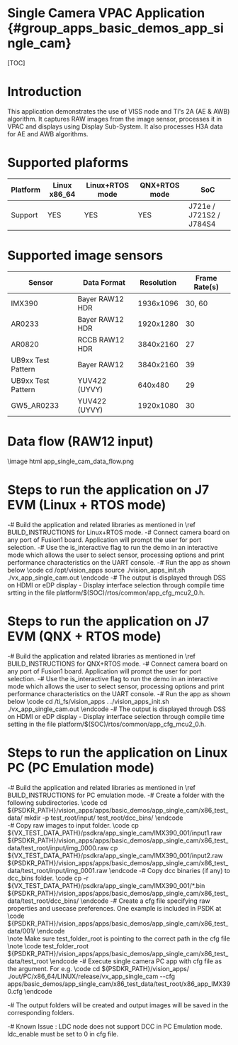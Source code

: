 # Single Camera VPAC Application {#group_apps_basic_demos_app_single_cam}

[TOC]

# Introduction

This application demonstrates the use of VISS node and TI's 2A (AE & AWB) algorithm. 
It captures RAW images from the image sensor, processes it in VPAC and displays using Display Sub-System. It also processes H3A data for AE and AWB algorithms.


# Supported plaforms

Platform  | Linux x86_64 | Linux+RTOS mode | QNX+RTOS mode | SoC
----------|--------------|-----------------|---------------|----
Support   | YES          | YES             |  YES          | J721e / J721S2 / J784S4

# Supported image sensors

Sensor              |      Data Format  | Resolution | Frame Rate(s)
--------------------|-------------------|------------|---------------
IMX390              | Bayer RAW12 HDR   |  1936x1096 |     30, 60
AR0233              | Bayer RAW12 HDR   |  1920x1280 |     30
AR0820              | RCCB RAW12 HDR    |  3840x2160 |     27
UB9xx Test Pattern  | Bayer RAW12       |  3840x2160 |     39
UB9xx Test Pattern  | YUV422 (UYVY)     |  640x480   |     29
GW5_AR0233          | YUV422 (UYVY)     |  1920x1080 |     30


# Data flow (RAW12 input)

\image html app_single_cam_data_flow.png

# Steps to run the application on J7 EVM (Linux + RTOS mode)

-# Build the application and related libraries as mentioned in \ref BUILD_INSTRUCTIONS for Linux+RTOS mode.
-# Connect camera board on any port of Fusion1 board. Application will prompt the user for port selection.
-# Use the is_interactive flag to run the demo in an interactive mode which allows the user to select sensor, processing options and print performance characteristics  on the UART console.
-# Run the app as shown below
   \code
   cd /opt/vision_apps
   source ./vision_apps_init.sh
   ./vx_app_single_cam.out
   \endcode
-# The output is displayed through DSS on HDMI or eDP display - Display interface selection through compile time srtting in the file platform/$(SOC)/rtos/common/app_cfg_mcu2_0.h.

# Steps to run the application on J7 EVM (QNX + RTOS mode)

-# Build the application and related libraries as mentioned in \ref BUILD_INSTRUCTIONS for QNX+RTOS mode.
-# Connect camera board on any port of Fusion1 board. Application will prompt the user for port selection.
-# Use the is_interactive flag to run the demo in an interactive mode which allows the user to select sensor, processing options and print performance characteristics  on the UART console.
-# Run the app as shown below
   \code
   cd /ti_fs/vision_apps
   . ./vision_apps_init.sh
   ./vx_app_single_cam.out
   \endcode
-# The output is displayed through DSS on HDMI or eDP display - Display interface selection through compile time setting in the file platform/$(SOC)/rtos/common/app_cfg_mcu2_0.h.

# Steps to run the application on Linux PC (PC Emulation mode)

-# Build the application and related libraries as mentioned in \ref BUILD_INSTRUCTIONS for PC emulation mode.
-# Create a folder with the following subdirectories.
    \code
    cd ${PSDKR_PATH}/vision_apps/apps/basic_demos/app_single_cam/x86_test_data/
    mkdir -p test_root/input/ test_root/dcc_bins/
   \endcode     
-# Copy raw images to input folder.
    \code 
     cp ${VX_TEST_DATA_PATH}/psdkra/app_single_cam/IMX390_001/input1.raw ${PSDKR_PATH}/vision_apps/apps/basic_demos/app_single_cam/x86_test_data/test_root/input/img_0000.raw
     cp ${VX_TEST_DATA_PATH}/psdkra/app_single_cam/IMX390_001/input2.raw ${PSDKR_PATH}/vision_apps/apps/basic_demos/app_single_cam/x86_test_data/test_root/input/img_0001.raw
    \endcode
-# Copy dcc binaries (if any) to dcc_bins folder.
    \code
     cp -r ${VX_TEST_DATA_PATH}/psdkra/app_single_cam/IMX390_001/*.bin ${PSDKR_PATH}/vision_apps/apps/basic_demos/app_single_cam/x86_test_data/test_root/dcc_bins/
    \endcode
-# Create a cfg file specifying raw properties and usecase preferences. 
    One example is included in PSDK at 
    \code
    ${PSDKR_PATH}/vision_apps/apps/basic_demos/app_single_cam/x86_test_data/001/
   \endcode     
\note Make sure test_folder_root is pointing to the correct path in the cfg file \note
    \code 
     test_folder_root ${PSDKR_PATH}/vision_apps/apps/basic_demos/app_single_cam/x86_test_data/test_root
    \endcode
-# Execute single camera PC app with cfg file as the argument. For e.g.
    \code
    cd ${PSDKR_PATH}/vision_apps/
   ./out/PC/x86_64/LINUX/release/vx_app_single_cam --cfg apps/basic_demos/app_single_cam/x86_test_data/test_root/x86_app_IMX390.cfg
   \endcode     
 
-# The output folders will be created and output images will be saved in the corresponding folders.

-# Known Issue : LDC node does not support DCC in PC Emulation mode. ldc_enable must be set to 0 in cfg file.
